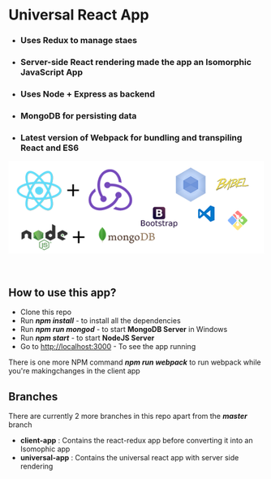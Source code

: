 # Universal React App 

* ### Uses Redux to manage staes
* ### Server-side React rendering made the app an Isomorphic JavaScript App
* ### Uses Node + Express as backend
* ### MongoDB for persisting data
* ### Latest version of Webpack for bundling and transpiling React and ES6

![Logo of Tech Used](./assets/graphic_by_me.png) 

<br/>


## How to use this app?

* Clone this repo
* Run _**npm install**_ - to install all the dependencies
* Run _**npm run mongod**_ - to start **MongoDB Server** in Windows
* Run _**npm start**_ - to start **NodeJS Server**
* Go to [http://localhost:3000](http://localhost:3000) - To  see the app running

There is one more NPM command _**npm run webpack**_ to run webpack while you're makingchanges in the client app

##  Branches 

There are currently 2 more branches in this repo apart from the _**master**_ branch
 
* **client-app** : Contains the react-redux app before converting it into an Isomophic app
* **universal-app** : Contains the universal react app with server side rendering
